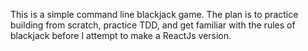 This is a simple command line blackjack game. The plan is to practice building from scratch, practice TDD, and get
familiar with the rules of blackjack before I attempt to make a ReactJs version.